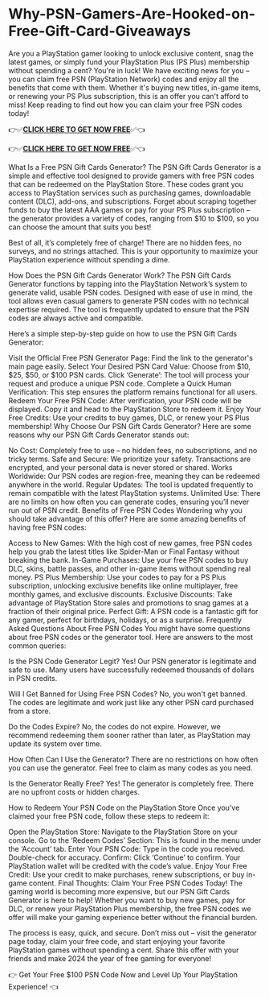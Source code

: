 # Why-PSN-Gamers-Are-Hooked-on-Free-Gift-Card-Giveaways

Are you a PlayStation gamer looking to unlock exclusive content, snag the latest games, or simply fund your PlayStation Plus (PS Plus) membership without spending a cent? You're in luck! We have exciting news for you – you can claim free PSN (PlayStation Network) codes and enjoy all the benefits that come with them. Whether it's buying new titles, in-game items, or renewing your PS Plus subscription, this is an offer you can't afford to miss! Keep reading to find out how you can claim your free PSN codes today!

👉✅**[CLICK HERE TO GET NOW FREE](https://usaofferzon.com/psn/)**✅👈

👉✅**[CLICK HERE TO GET NOW FREE](https://usaofferzon.com/alloffergiftcard/)**✅👈

What Is a Free PSN Gift Cards Generator? The PSN Gift Cards Generator is a simple and effective tool designed to provide gamers with free PSN codes that can be redeemed on the PlayStation Store. These codes grant you access to PlayStation services such as purchasing games, downloadable content (DLC), add-ons, and subscriptions. Forget about scraping together funds to buy the latest AAA games or pay for your PS Plus subscription – the generator provides a variety of codes, ranging from $10 to $100, so you can choose the amount that suits you best!

Best of all, it’s completely free of charge! There are no hidden fees, no surveys, and no strings attached. This is your opportunity to maximize your PlayStation experience without spending a dime.

How Does the PSN Gift Cards Generator Work? The PSN Gift Cards Generator functions by tapping into the PlayStation Network’s system to generate valid, usable PSN codes. Designed with ease of use in mind, the tool allows even casual gamers to generate PSN codes with no technical expertise required. The tool is frequently updated to ensure that the PSN codes are always active and compatible.

Here’s a simple step-by-step guide on how to use the PSN Gift Cards Generator:

Visit the Official Free PSN Generator Page: Find the link to the generator's main page easily. Select Your Desired PSN Card Value: Choose from $10, $25, $50, or $100 PSN cards. Click ‘Generate’: The tool will process your request and produce a unique PSN code. Complete a Quick Human Verification: This step ensures the platform remains functional for all users. Redeem Your Free PSN Code: After verification, your PSN code will be displayed. Copy it and head to the PlayStation Store to redeem it. Enjoy Your Free Credits: Use your credits to buy games, DLC, or renew your PS Plus membership! Why Choose Our PSN Gift Cards Generator? Here are some reasons why our PSN Gift Cards Generator stands out:

No Cost: Completely free to use – no hidden fees, no subscriptions, and no tricky terms. Safe and Secure: We prioritize your safety. Transactions are encrypted, and your personal data is never stored or shared. Works Worldwide: Our PSN codes are region-free, meaning they can be redeemed anywhere in the world. Regular Updates: The tool is updated frequently to remain compatible with the latest PlayStation systems. Unlimited Use: There are no limits on how often you can generate codes, ensuring you’ll never run out of PSN credit. Benefits of Free PSN Codes Wondering why you should take advantage of this offer? Here are some amazing benefits of having free PSN codes:

Access to New Games: With the high cost of new games, free PSN codes help you grab the latest titles like Spider-Man or Final Fantasy without breaking the bank. In-Game Purchases: Use your free PSN codes to buy DLC, skins, battle passes, and other in-game items without spending real money. PS Plus Membership: Use your codes to pay for a PS Plus subscription, unlocking exclusive benefits like online multiplayer, free monthly games, and exclusive discounts. Exclusive Discounts: Take advantage of PlayStation Store sales and promotions to snag games at a fraction of their original price. Perfect Gift: A PSN code is a fantastic gift for any gamer, perfect for birthdays, holidays, or as a surprise. Frequently Asked Questions About Free PSN Codes You might have some questions about free PSN codes or the generator tool. Here are answers to the most common queries:

Is the PSN Code Generator Legit? Yes! Our PSN generator is legitimate and safe to use. Many users have successfully redeemed thousands of dollars in PSN credits.

Will I Get Banned for Using Free PSN Codes? No, you won't get banned. The codes are legitimate and work just like any other PSN card purchased from a store.

Do the Codes Expire? No, the codes do not expire. However, we recommend redeeming them sooner rather than later, as PlayStation may update its system over time.

How Often Can I Use the Generator? There are no restrictions on how often you can use the generator. Feel free to claim as many codes as you need.

Is the Generator Really Free? Yes! The generator is completely free. There are no upfront costs or hidden charges.

How to Redeem Your PSN Code on the PlayStation Store Once you’ve claimed your free PSN code, follow these steps to redeem it:

Open the PlayStation Store: Navigate to the PlayStation Store on your console. Go to the ‘Redeem Codes’ Section: This is found in the menu under the ‘Account’ tab. Enter Your PSN Code: Type in the code you received. Double-check for accuracy. Confirm: Click ‘Continue’ to confirm. Your PlayStation wallet will be credited with the code’s value. Enjoy Your Free Credit: Use your credit to make purchases, renew subscriptions, or buy in-game content. Final Thoughts: Claim Your Free PSN Codes Today! The gaming world is becoming more expensive, but our PSN Gift Cards Generator is here to help! Whether you want to buy new games, pay for DLC, or renew your PlayStation Plus membership, the free PSN codes we offer will make your gaming experience better without the financial burden.

The process is easy, quick, and secure. Don’t miss out – visit the generator page today, claim your free code, and start enjoying your favorite PlayStation games without spending a cent. Share this offer with your friends and make 2024 the year of free gaming for everyone!

👉 Get Your Free $100 PSN Code Now and Level Up Your PlayStation Experience! 👈
